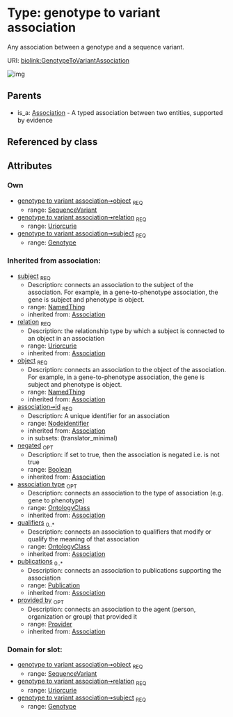 
# Type: genotype to variant association


Any association between a genotype and a sequence variant.

URI: [biolink:GenotypeToVariantAssociation](https://w3id.org/biolink/vocab/GenotypeToVariantAssociation)


![img](http://yuml.me/diagram/nofunky;dir:TB/class/\[Provider]<provided%20by(i)%200..1-%20\[GenotypeToVariantAssociation&#124;relation:uriorcurie;id(i):nodeidentifier;negated(i):boolean%20%3F],%20\[Publication]<publications(i)%200..*-%20\[GenotypeToVariantAssociation],%20\[OntologyClass]<qualifiers(i)%200..*-%20\[GenotypeToVariantAssociation],%20\[OntologyClass]<association%20type(i)%200..1-%20\[GenotypeToVariantAssociation],%20\[SequenceVariant]<object%201..1-%20\[GenotypeToVariantAssociation],%20\[Genotype]<subject%201..1-%20\[GenotypeToVariantAssociation],%20\[Association]^-\[GenotypeToVariantAssociation])

## Parents

 *  is_a: [Association](Association.md) - A typed association between two entities, supported by evidence

## Referenced by class


## Attributes


### Own

 * [genotype to variant association➞object](genotype_to_variant_association_object.md)  <sub>REQ</sub>
    * range: [SequenceVariant](SequenceVariant.md)
 * [genotype to variant association➞relation](genotype_to_variant_association_relation.md)  <sub>REQ</sub>
    * range: [Uriorcurie](types/Uriorcurie.md)
 * [genotype to variant association➞subject](genotype_to_variant_association_subject.md)  <sub>REQ</sub>
    * range: [Genotype](Genotype.md)

### Inherited from association:

 * [subject](subject.md)  <sub>REQ</sub>
    * Description: connects an association to the subject of the association. For example, in a gene-to-phenotype association, the gene is subject and phenotype is object.
    * range: [NamedThing](NamedThing.md)
    * inherited from: [Association](Association.md)
 * [relation](relation.md)  <sub>REQ</sub>
    * Description: the relationship type by which a subject is connected to an object in an association
    * range: [Uriorcurie](types/Uriorcurie.md)
    * inherited from: [Association](Association.md)
 * [object](object.md)  <sub>REQ</sub>
    * Description: connects an association to the object of the association. For example, in a gene-to-phenotype association, the gene is subject and phenotype is object.
    * range: [NamedThing](NamedThing.md)
    * inherited from: [Association](Association.md)
 * [association➞id](association_id.md)  <sub>REQ</sub>
    * Description: A unique identifier for an association
    * range: [Nodeidentifier](types/Nodeidentifier.md)
    * inherited from: [Association](Association.md)
    * in subsets: (translator_minimal)
 * [negated](negated.md)  <sub>OPT</sub>
    * Description: if set to true, then the association is negated i.e. is not true
    * range: [Boolean](types/Boolean.md)
    * inherited from: [Association](Association.md)
 * [association type](association_type.md)  <sub>OPT</sub>
    * Description: connects an association to the type of association (e.g. gene to phenotype)
    * range: [OntologyClass](OntologyClass.md)
    * inherited from: [Association](Association.md)
 * [qualifiers](qualifiers.md)  <sub>0..*</sub>
    * Description: connects an association to qualifiers that modify or qualify the meaning of that association
    * range: [OntologyClass](OntologyClass.md)
    * inherited from: [Association](Association.md)
 * [publications](publications.md)  <sub>0..*</sub>
    * Description: connects an association to publications supporting the association
    * range: [Publication](Publication.md)
    * inherited from: [Association](Association.md)
 * [provided by](provided_by.md)  <sub>OPT</sub>
    * Description: connects an association to the agent (person, organization or group) that provided it
    * range: [Provider](Provider.md)
    * inherited from: [Association](Association.md)

### Domain for slot:

 * [genotype to variant association➞object](genotype_to_variant_association_object.md)  <sub>REQ</sub>
    * range: [SequenceVariant](SequenceVariant.md)
 * [genotype to variant association➞relation](genotype_to_variant_association_relation.md)  <sub>REQ</sub>
    * range: [Uriorcurie](types/Uriorcurie.md)
 * [genotype to variant association➞subject](genotype_to_variant_association_subject.md)  <sub>REQ</sub>
    * range: [Genotype](Genotype.md)
